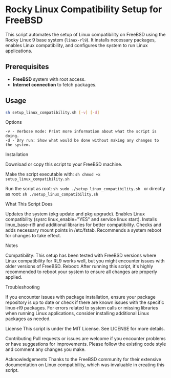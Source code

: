 # Rocky Linux Compatibility Setup for FreeBSD

This script automates the setup of Linux compatibility on FreeBSD using the Rocky Linux 9 base system (`linux-rl9`). It installs necessary packages, enables Linux compatibility, and configures the system to run Linux applications.

## Prerequisites

- **FreeBSD** system with root access.
- **Internet connection** to fetch packages.

## Usage

```sh
sh setup_linux_compatibility.sh [-v] [-d]
```

Options

    -v - Verbose mode: Print more information about what the script is doing.
    -d - Dry run: Show what would be done without making any changes to the system.


Installation

Download or copy this script to your FreeBSD machine.

Make the script executable with:
    ```sh
    chmod +x setup_linux_compatibility.sh
    ```

Run the script as root:
    ```sh
    sudo ./setup_linux_compatibility.sh
    ```
or directly as root:
    ```sh
    ./setup_linux_compatibility.sh
    ```

What This Script Does

Updates the system (pkg update and pkg upgrade).
Enables Linux compatibility (sysrc linux_enable="YES" and service linux start).
Installs linux_base-rl9 and additional libraries for better compatibility.
Checks and adds necessary mount points in /etc/fstab.
Recommends a system reboot for changes to take effect.


Notes

Compatibility: This setup has been tested with FreeBSD versions where Linux compatibility for RL9 works well, but you might encounter issues with older versions of FreeBSD.
Reboot: After running this script, it's highly recommended to reboot your system to ensure all changes are properly applied.


Troubleshooting

If you encounter issues with package installation, ensure your package repository is up to date or check if there are known issues with the specific linux-rl9 packages.
For errors related to system calls or missing libraries when running Linux applications, consider installing additional Linux packages as needed.


License
This script is under the MIT License. See LICENSE for more details.

Contributing
Pull requests or issues are welcome if you encounter problems or have suggestions for improvements. Please follow the existing code style and comment any changes you make.

Acknowledgements
Thanks to the FreeBSD community for their extensive documentation on Linux compatibility, which was invaluable in creating this script.
